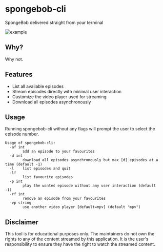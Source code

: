 # spongebob-cli

SpongeBob delivered straight from your terminal

![example](https://github.com/overflowy/spongebob-cli/assets/98480250/c3280a20-bc16-40c5-b1d8-6ce4602331f1)

## Why?

Why not.

## Features

- List all available episodes
- Stream episodes directly with minimal user interaction
- Customize the video player used for streaming
- Download all episodes asynchronously

## Usage

Running spongebob-cli without any flags will prompt the user to select the episode number.

```
Usage of spongebob-cli:
  -af int
        add an episode to your favourites
  -d int
        download all episodes asynchronously but max [d] episodes at a time (default -1)
  -l    list episodes and quit
  -lf
        list favourite episodes
  -p int
        play the wanted episode without any user interaction (default -1)
  -rf int
        remove an episode from your favourites
  -vp string
        use another video player [default=mpv] (default "mpv")
```

## Disclaimer

This tool is for educational purposes only. The maintainers do not own the rights to any of the content streamed by this application. It is the user's responsibility to ensure they have the right to watch the streamed content.
